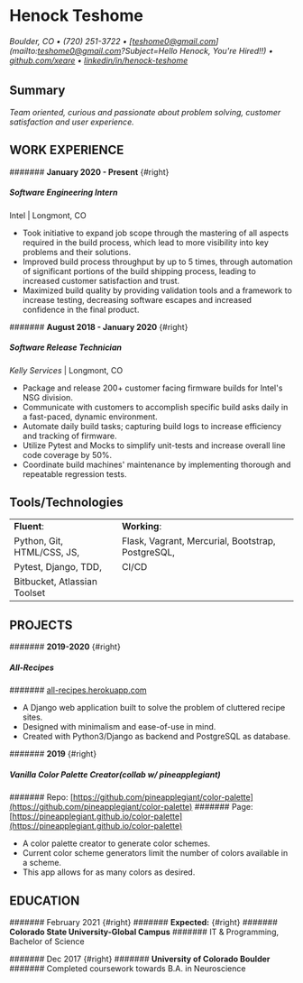 Henock Teshome
========================
###### Boulder, CO • (720) 251-3722 • [teshome0@gmail.com](mailto:teshome0@gmail.com?Subject=Hello Henock, You're Hired!!) • [github.com/xeare](https://github.com/xeare) • [linkedin/in/henock-teshome](https://www.linkedin.com/in/henock-teshome/)

Summary
---------
*Team oriented, curious and passionate about problem solving, customer satisfaction and user experience.*

WORK EXPERIENCE
---------
####### **January 2020 - Present** {#right}
##### Software Engineering Intern
Intel | Longmont, CO

* Took initiative to expand job scope through the mastering of all aspects required in the build process, which lead to more visibility into key problems and their solutions.
* Improved build process throughput by up to 5 times, through automation of significant portions of the build shipping process, leading to increased customer satisfaction and trust.
* Maximized build quality by providing validation tools and a framework to increase testing, decreasing software escapes and increased confidence in the final product.


####### **August 2018 - January 2020** {#right}
##### Software Release Technician
*Kelly Services* | Longmont, CO

* Package and release 200+ customer facing firmware builds for Intel's NSG division.
* Communicate with customers to accomplish specific build asks daily in a fast-paced, dynamic environment.
* Automate daily build tasks; capturing build logs to increase efficiency and tracking of firmware.
* Utilize Pytest and Mocks to simplify unit-tests and increase overall line code coverage by 50%.
* Coordinate build machines' maintenance by implementing thorough and repeatable regression tests.


Tools/Technologies
---------

|                                                            |                                                                   |
|------------------------------------------------------------|-------------------------------------------------------------------|
|         **Fluent**:                                        |   **Working**:                                                    |
|           Python, Git, HTML/CSS, JS, |      Flask, Vagrant, Mercurial, Bootstrap, PostgreSQL, |
|           Pytest, Django, TDD,      |      CI/CD                                                        |
|           Bitbucket,  Atlassian Toolset  |                                                                 |


PROJECTS
---------

####### **2019-2020** {#right}
##### All-Recipes
####### [all-recipes.herokuapp.com](https://all-recipes.herokuapp.com)
* A Django web application built to solve the problem of cluttered recipe sites.
* Designed with minimalism and ease-of-use in mind.
* Created with Python3/Django as backend and PostgreSQL as database.

####### **2019** {#right}
#####  Vanilla Color Palette Creator(collab w/ pineapplegiant)
####### Repo: [https://github.com/pineapplegiant/color-palette](https://github.com/pineapplegiant/color-palette)
####### Page: [https://pineapplegiant.github.io/color-palette](https://pineapplegiant.github.io/color-palette)
* A color palette creator to generate color schemes.
* Current color scheme generators limit the number of colors available in a scheme.
* This app allows for as many colors as desired.

EDUCATION
---------
####### February 2021 {#right}
####### **Expected:** {#right}
####### **Colorado State University-Global Campus**
####### IT & Programming, Bachelor of Science

####### Dec 2017 {#right}
####### **University of Colorado Boulder**
####### Completed coursework towards B.A. in Neuroscience
